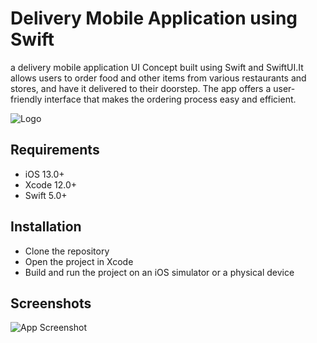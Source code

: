 
# Delivery Mobile Application using Swift

a delivery mobile application UI Concept built using Swift and SwiftUI.It allows users to order food and other items from various restaurants and stores, and have it delivered to their doorstep. The app offers a user-friendly interface that makes the ordering process easy and efficient.




![Logo](https://res.cloudinary.com/ddlvxyrdr/image/upload/v1679243577/deliveryGIF_mnlob9.gif)


## Requirements

- iOS 13.0+
- Xcode 12.0+
- Swift 5.0+

## Installation
- Clone the repository
- Open the project in Xcode
- Build and run the project on an iOS simulator or a physical device


## Screenshots

![App Screenshot](https://res.cloudinary.com/ddlvxyrdr/image/upload/v1679245214/iPhone_14_Pro_xht3lq.png)




